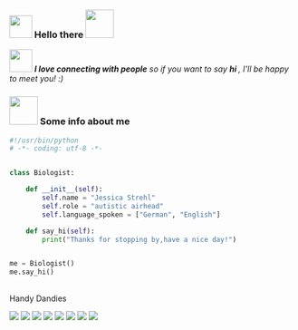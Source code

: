 ### <img src="https://user-images.githubusercontent.com/60192757/177161759-4ace1498-04e4-413c-9e57-3c62ef95e29c.gif" width="40"> Hello there <img src="https://media4.giphy.com/media/Y4tNeaMKdYKdIAxXIT/giphy.gif?cid=790b7611b214fa6c979043fc7ddc963a85b274ff463a02ce&rid=giphy.gif&ct=s" width="50">

<img src="https://user-images.githubusercontent.com/60192757/177162025-2e5068ab-c8e9-4c7f-a056-b5443c4f555c.gif" width="40"> <em><b>I love connecting with people</b> so if you want to say <b>hi </b>, I'll be happy to meet you! :)</em>

### <img align src="https://68.media.tumblr.com/ff983aa0ce9a7ba2f27dad289a702c9f/tumblr_oppeuhCoYf1sh02g5o1_400.gif" width="50"> Some info about me 


```python
#!/usr/bin/python
# -*- coding: utf-8 -*-


class Biologist:

    def __init__(self):
        self.name = "Jessica Strehl"
        self.role = "autistic airhead"
        self.language_spoken = ["German", "English"]

    def say_hi(self):
        print("Thanks for stopping by,have a nice day!")


me = Biologist()
me.say_hi()
```

## </h2> Handy Dandies

![](https://img.shields.io/badge/OS-Linux-informational?style=flat&logo=linux&logoColor=white&color=202020)
![](https://img.shields.io/badge/Code-Python-informational?style=flat&logo=python&logoColor=white&color=1c4966)
![](https://img.shields.io/badge/Code-Julia-informational?style=flat&logo=Julia&logoColor=white&color=7e4eac)
![](https://img.shields.io/badge/Code-R-informational?style=flat&logo=R&logoColor=white&color=6aa6f8)
![](https://img.shields.io/badge/Code-JavaScript-informational?style=flat&logo=javascript&logoColor=white&color=ffeb00)
![](https://img.shields.io/badge/Shell-Bash-informational?style=flat&logo=gnu-bash&logoColor=white&color=000000)
![](https://img.shields.io/badge/Tools-Docker-informational?style=flat&logo=docker&logoColor=white&color=004999)
![](https://img.shields.io/badge/Tools-Singularity-informational?style=flat&logo=singularity&logoColor=white&color=6aa6f8)
